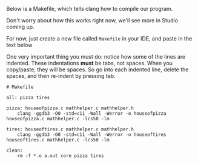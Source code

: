 Below is a Makefile, which tells clang how to compile our program.

Don't worry about how this works right now, we'll see more in Studio coming up.

For now, just create a new file called `Makefile` in your IDE, and paste in the text below

One very important thing you must do: notice how some of the lines are indented. These indentations **must** be tabs, not spaces. When you copy/paste, they will be spaces. So go into each indented line, delete the spaces, and then re-indent by pressing tab.

```nohighlight
# Makefile

all: pizza tires

pizza: houseofpizza.c mathhelper.c mathhelper.h
    clang -ggdb3 -O0 -std=c11 -Wall -Werror -o houseofpizza houseofpizza.c mathhelper.c -lcs50 -lm

tires: houseoftires.c mathhelper.c mathhelper.h
    clang -ggdb3 -O0 -std=c11 -Wall -Werror -o houseoftires houseoftires.c mathhelper.c -lcs50 -lm 

clean:
    rm -f *.o a.out core pizza tires 
```
